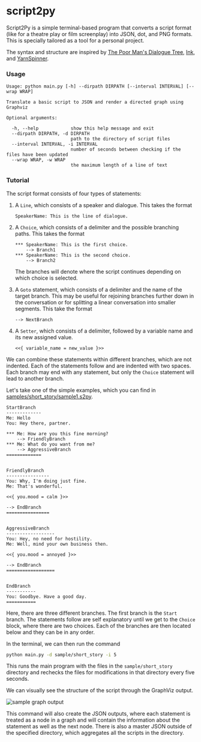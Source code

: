 # script2py

Script2Py is a simple terminal-based program that converts a script format
(like for a theatre play or film screenplay) into JSON, dot, and PNG formats.
This is specially tailored as a tool for a personal project.

The syntax and structure are inspired by
[The Poor Man's Dialogue Tree](evantodd), [Ink](inkle), and
[YarnSpinner](yarnspinner).

### Usage

```text
Usage: python main.py [-h] --dirpath DIRPATH [--interval INTERVAL] [--wrap WRAP]

Translate a basic script to JSON and render a directed graph using Graphviz

Optional arguments:

  -h, --help            show this help message and exit
  --dirpath DIRPATH, -d DIRPATH
                        path to the directory of script files
  --interval INTERVAL, -i INTERVAL
                        number of seconds between checking if the files have been updated
  --wrap WRAP, -w WRAP
                        the maximum length of a line of text
```

### Tutorial

The script format consists of four types of statements:

1. A `Line`, which consists of a speaker and dialogue. This takes the format

   ```text
   SpeakerName: This is the line of dialogue.
   ```

1. A `Choice`, which consists of a delimiter and the possible branching paths.
   This takes the format

   ```text
   *** SpeakerName: This is the first choice.
       --> Branch1
   *** SpeakerName: This is the second choice.
       --> Branch2
   ```

   The branches will denote where the script continues depending on which choice
   is selected.

1. A `Goto` statement, which consists of a delimiter and the name of the target
   branch. This may be useful for rejoining branches further down in the
   conversation or for splitting a linear conversation into smaller segments.
   This take the format

   ```text
   --> NextBranch
   ```

1. A `Setter`, which consists of a delimiter, followed by a variable name and
   its new assigned value.

   ```text
   <<{ variable_name = new_value }>>
   ```
   
We can combine these statements within different branches, which are not
indented. Each of the statements follow and are indented with two spaces. Each
branch may end with any statement, but only the `Choice` statement will lead
to another branch.

Let's take one of the simple examples, which you can find in
[samples/short_story/sample1.s2py](sample).

```text
StartBranch
-------------
Me: Hello
You: Hey there, partner.

*** Me: How are you this fine morning?
    --> FriendlyBranch
*** Me: What do you want from me?
    --> AggressiveBranch
=============


FriendlyBranch
----------------
You: Why, I'm doing just fine.
Me: That's wonderful.

<<{ you.mood = calm }>>

--> EndBranch
================


AggressiveBranch
------------------
You: Hey, no need for hostility.
Me: Well, mind your own business then.

<<{ you.mood = annoyed }>>

--> EndBranch
==================


EndBranch
-----------
You: Goodbye. Have a good day.
===========
```

Here, there are three different branches. The first branch is the `Start`
branch. The statements follow are self explanatory until we get to the `Choice`
block, where there are two choices. Each of the branches are then located below
and they can be in any order.

In the terminal, we can then run the command

```bash
python main.py -d sample/short_story -i 5
```

This runs the main program with the files in the `sample/short_story`
directory and rechecks the files for modifications in that directory every five
seconds.

We can visually see the structure of the script through the GraphViz output.

![sample graph output](samplegraph)

This command will also create the JSON outputs, where each statement is treated
as a node in a graph and will contain the information about the statement as
well as the next node. There is also a master JSON outside of the specified
directory, which aggregates all the scripts in the directory.
   
[evantodd]: https://github.com/etodd/Lemma/tree/master/Dialogger
[inkle]: https://github.com/inkle/ink
[samplegraph]: https://github.com/patriacaelum/script2json/blob/main/sample/short_story/sample1.png
[samplescript]: https://github.com/patriacaelum/script2json/blob/main/sample/short_story/sample1.s2py
[yarnspinner]: https://github.com/YarnSpinnerTool/YarnSpinner